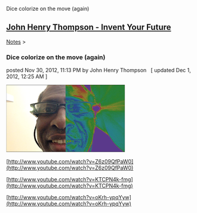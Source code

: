 Dice colorize on the move (again) 

[John Henry Thompson - Invent Your Future](../index.html)
---------------------------------------------------------

    

[Notes](../notes.html)‎ > ‎

### Dice colorize on the move (again)

posted Nov 30, 2012, 11:13 PM by John Henry Thompson   \[ updated Dec 1, 2012, 12:25 AM \]

[![](../_/rsrc/1354346039803/notes/dicecolorizeimageagain/me-color-rainbow-height=180&width=320.png)](http://www.johnhenrythompson.com/notes/dicecolorizeimageagain/me-color-rainbow.png?attredirects=0)  
  
[http://www.youtube.com/watch?v=Z6z09QfPaW0](http://www.youtube.com/watch?v=Z6z09QfPaW0)  
  
[http://www.youtube.com/watch?v=KTCPN4k-fmg](http://www.youtube.com/watch?v=KTCPN4k-fmg)  
  
[http://www.youtube.com/watch?v=oKrh-ypqYyw](http://www.youtube.com/watch?v=oKrh-ypqYyw)  
  

  

